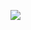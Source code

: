 ![](https://encrypted-tbn0.gstatic.com/images?q=tbn:ANd9GcQmOH_ARJ4gDbDNZhREr1oot6t0OW7182Y30A1FHxf1Zyw5l41BCA)
